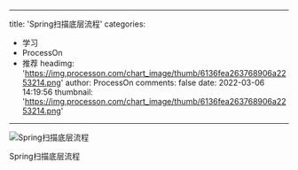 
---
title: 'Spring扫描底层流程'
categories: 
 - 学习
 - ProcessOn
 - 推荐
headimg: 'https://img.processon.com/chart_image/thumb/6136fea263768906a2253214.png'
author: ProcessOn
comments: false
date: 2022-03-06 14:19:56
thumbnail: 'https://img.processon.com/chart_image/thumb/6136fea263768906a2253214.png'
---

<div>   
<img class="thumb" alt="Spring扫描底层流程" src="https://img.processon.com/chart_image/thumb/6136fea263768906a2253214.png" referrerpolicy="no-referrer">
<p>Spring扫描底层流程</p>  
</div>
            